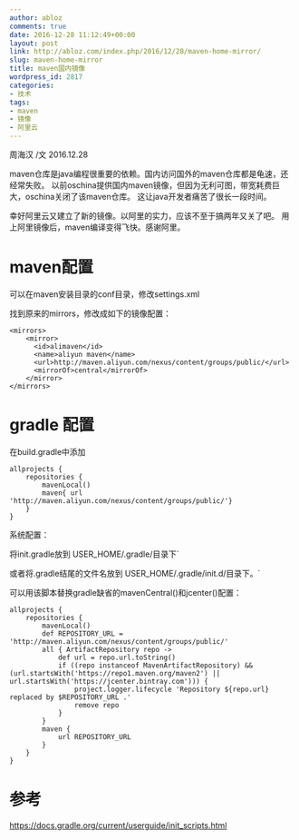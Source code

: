 ```yaml
---
author: abloz
comments: true
date: 2016-12-28 11:12:49+00:00
layout: post
link: http://abloz.com/index.php/2016/12/28/maven-home-mirror/
slug: maven-home-mirror
title: maven国内镜像
wordpress_id: 2817
categories:
- 技术
tags:
- maven
- 镜像
- 阿里云
---
```


周海汉 /文
2016.12.28

maven仓库是java编程很重要的依赖。国内访问国外的maven仓库都是龟速，还经常失败。
以前oschina提供国内maven镜像，但因为无利可图，带宽耗费巨大，oschina关闭了该maven仓库。
这让java开发者痛苦了很长一段时间。

幸好阿里云又建立了新的镜像。以阿里的实力，应该不至于搞两年又关了吧。
用上阿里镜像后，maven编译变得飞快。感谢阿里。


# maven配置


可以在maven安装目录的conf目录，修改settings.xml

找到原来的mirrors，修改成如下的镜像配置：

    
    <mirrors>
        <mirror>
          <id>alimaven</id>
          <name>aliyun maven</name>
          <url>http://maven.aliyun.com/nexus/content/groups/public/</url>
          <mirrorOf>central</mirrorOf>
        </mirror>
    </mirrors>




# gradle 配置


在build.gradle中添加

    
    allprojects {
        repositories {
            mavenLocal()
            maven{ url 'http://maven.aliyun.com/nexus/content/groups/public/'}
        }
    }


系统配置：

将init.gradle放到 USER_HOME/.gradle/目录下`

或者将.gradle结尾的文件名放到 USER_HOME/.gradle/init.d/目录下。`

可以用该脚本替换gradle缺省的mavenCentral()和jcenter()配置：

    
    allprojects {
        repositories {
            mavenLocal()
            def REPOSITORY_URL = 'http://maven.aliyun.com/nexus/content/groups/public/'
            all { ArtifactRepository repo ->
                def url = repo.url.toString()
                if ((repo instanceof MavenArtifactRepository) && (url.startsWith('https://repo1.maven.org/maven2') || url.startsWith('https://jcenter.bintray.com'))) {
                    project.logger.lifecycle 'Repository ${repo.url} replaced by $REPOSITORY_URL .'
                    remove repo
                }
            }
            maven {
                url REPOSITORY_URL
            }
        }
    }







# 参考


https://docs.gradle.org/current/userguide/init_scripts.html
